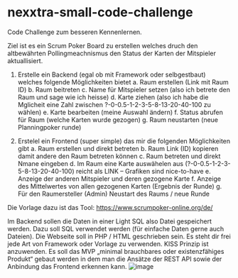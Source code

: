 # nexxtra-small-code-challenge

Code Challenge zum besseren Kennenlernen.

Ziel ist es ein Scrum Poker Board zu erstellen welches druch den altbewährten Pollingmeachnismus den Status der Karten der Mitspieler aktuallisiert.

1.	Erstelle ein Backend (egal ob mit Framework oder selbgestbaut) welches folgende Möglichkeiten bietet
a.	Raum erstellen (Link mit Raum ID)
b.	Raum beitreten
c.	Name für Mitspieler setzen (also ich betrete den Raum und sage wie ich heisse)
d.	Karte ziehen (also ich habe die Mglicheit eine Zahl zwischen ?-0-0.5-1-2-3-5-8-13-20-40-100 zu wählen)
e.	Karte bearbeiten (meine Auswahl ändern)
f.	Status abrufen für Raum (welche Karten wurde gezogen)
g.	Raum neustarten (neue Planningpoker runde)

2.	Erstelel ein Frontend (super simple) das mir die folgenden Möglichkeiten gibt
a.	Raum erstellen und direkt betreten
b.	Raum Link (ID) kopieren damit andere den Raum betreten können
c.	Raum betreten und direkt Nmane eingeben
d.	Im Raum eine Karte auswähelen aus (?-0-0.5-1-2-3-5-8-13-20-40-100) reicht als LINK – Grafiken sind nice-to-have
e.	Anzeige der anderen Mitspieler und deren gezogene Karte
f.	Anzeige des Mittelwertes von allen gezogenen Karten (Ergebnis der Runde)
g.	Für den Raumersteller (Admin) Neustart des Raums / neue Runde

Die Vorlage dazu ist das Tool:
https://www.scrumpoker-online.org/de/

Im Backend sollen die Daten in einer Light SQL also Datei gespeichert werden. Dazu soll SQL verwendet werden (für einfache Daten gerne auch Dateien).
Die Webseite soll in PHP / HTML geschrieben sein. Es steht dir frei jede Art von Framework oder Vorlage zu verwenden. KISS Prinzip ist anzuwenden. Es soll das MVP „minimal brauchbares oder existenzfähiges Produkt“ gebaut werden in dem man die Ansätze der REST API sowie der Anbindung das Frontend erkennen kann.
![image](https://github.com/user-attachments/assets/f8f2d95b-c945-4178-9723-1813840962bd)
